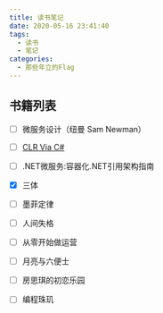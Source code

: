 ```yaml
---
title: 读书笔记
date: 2020-05-16 23:41:40
tags:
  - 读书
  - 笔记
categories:
  - 那些年立的Flag
---
```


## 书籍列表

- [ ] 微服务设计（纽曼 Sam Newman）
 
- [ ] [CLR Via C#](../books/CLR.md)

- [ ] .NET微服务:容器化.NET引用架构指南

- [x] 三体

- [ ] 墨菲定律

- [ ] 人间失格

- [ ] 从零开始做运营

- [ ] 月亮与六便士

- [ ] 房思琪的初恋乐园

- [ ] 编程珠玑